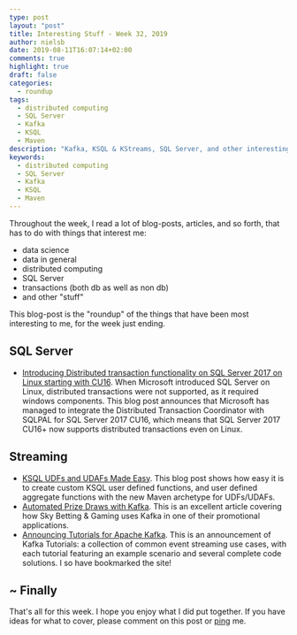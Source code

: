 ```yaml
---
type: post
layout: "post"
title: Interesting Stuff - Week 32, 2019
author: nielsb
date: 2019-08-11T16:07:14+02:00
comments: true
highlight: true
draft: false
categories:
  - roundup
tags:
  - distributed computing
  - SQL Server
  - Kafka
  - KSQL
  - Maven
description: "Kafka, KSQL & KStreams, SQL Server, and other interesting topics."
keywords:
  - distributed computing
  - SQL Server
  - Kafka
  - KSQL
  - Maven   
---
```


Throughout the week, I read a lot of blog-posts, articles, and so forth, that has to do with things that interest me:

* data science
* data in general
* distributed computing
* SQL Server
* transactions (both db as well as non db)
* and other "stuff"

This blog-post is the "roundup" of the things that have been most interesting to me, for the week just ending.

<!--more-->

## SQL Server

* [Introducing Distributed transaction functionality on SQL Server 2017 on Linux starting with CU16][1]. When Microsoft introduced SQL Server on Linux, distributed transactions were not supported, as it required windows components. This blog post announces that Microsoft has managed to integrate the Distributed Transaction Coordinator with SQLPAL for SQL Server 2017 CU16, which means that SQL Server 2017 CU16+ now supports distributed transactions even on Linux.

## Streaming

* [KSQL UDFs and UDAFs Made Easy][2]. This blog post shows how easy it is to create custom KSQL user defined functions, and user defined aggregate functions with the new Maven archetype for UDFs/UDAFs. 
* [Automated Prize Draws with Kafka][3]. This is an excellent article covering how Sky Betting & Gaming uses Kafka in one of their promotional applications.
* [Announcing Tutorials for Apache Kafka][4]. This is an announcement of Kafka Tutorials: a collection of common event streaming use cases, with each tutorial featuring an example scenario and several complete code solutions. I so have bookmarked the site!

## ~ Finally

That's all for this week. I hope you enjoy what I did put together. If you have ideas for what to cover, please comment on this post or [ping][ma] me.

[ma]: mailto:niels.it.berglund@gmail.com
[mp]: https://blog.acolyer.org
[iq]: https://www.infoq.com/
[ew]: http://sqlonice.com/
[re]: http://blog.revolutionanalytics.com
[sqsk]: https://www.sqlskills.com
[mdaveyblog]: https://mdavey.wordpress.com/
[charlblog]: https://charlla.com/

[jovpop]: https://twitter.com/JovanPop_MSFT
[bobw]: https://twitter.com/bobwardms
[revod]: https://twitter.com/revodavid
[lonny]: https://twitter.com/sqL_handLe
[ewtw]: https://twitter.com/sqlOnIce
[buckw]: https://twitter.com/BuckWoodyMSFT
[mattw]: https://twitter.com/matthewwarren
[murba]: https://twitter.com/muratdemirbas
[daveda]: https://twitter.com/davidthecoder
[adcol]: https://twitter.com/adriancolyer
[jesrod]: https://twitter.com/jrdothoughts
[tomaz]: https://twitter.com/tomaz_tsql
[dataart]: https://twitter.com/dataartisans
[luis]: https://twitter.com/luis_de_sousa
[benstop]: https://twitter.com/benstopford
[conflu]: https://twitter.com/confluentinc
[tylert]: https://twitter.com/tyler_treat
[andrewng]: https://twitter.com/AndrewYNg
[lawr]: https://twitter.com/bytezn
[jue]: https://twitter.com/b0rk
[yan]: https://twitter.com/theburningmonk
[danny]: https://twitter.com/g9yuayon
[rmoff]: https://twitter.com/rmoff
[ryansw]: https://twitter.com/ryanswanstrom
[pabloc]: https://twitter.com/pabloc_ds
[mklep]: https://twitter.com/martinkl
[mdavey]: https://twitter.com/matt_davey
[jboner]: https://twitter.com/jboner
[joeduff]: https://twitter.com/funcOfJoe
[charl]: https://twitter.com/charllamprecht
[dbricks]: https://twitter.com/databricks
[adsit]: https://twitter.com/SitnikAdam
[vicky]: https://twitter.com/vickyharp
[dscentral]: https://twitter.com/DataScienceCtrl
[natemc]: https://twitter.com/natemcmaster
[ads]: https://twitter.com/azuredatastudio

[1]: https://techcommunity.microsoft.com/t5/SQL-Server/Introducing-Distributed-transaction-functionality-on-SQL-Server/ba-p/786632
[2]: https://www.confluent.io/blog/kafka-ksql-udf-udaf-with-maven-made-easy
[3]: https://sbg.technology/2019/08/09/automated-prize-draws-kafka/
[4]: https://www.confluent.io/blog/announcing-apache-kafka-tutorials
